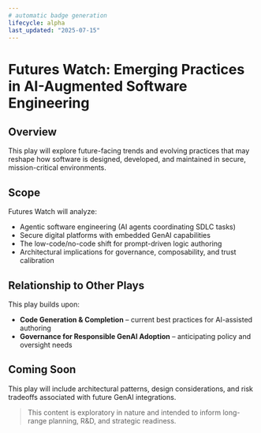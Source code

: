 ```yaml
---
# automatic badge generation
lifecycle: alpha
last_updated: "2025-07-15"
---
```

# Futures Watch: Emerging Practices in AI-Augmented Software Engineering

## Overview

This play will explore future-facing trends and evolving practices that may reshape how software is designed, developed, and maintained in secure, mission-critical environments.

## Scope

Futures Watch will analyze:

- Agentic software engineering (AI agents coordinating SDLC tasks)
- Secure digital platforms with embedded GenAI capabilities
- The low-code/no-code shift for prompt-driven logic authoring
- Architectural implications for governance, composability, and trust calibration

## Relationship to Other Plays

This play builds upon:

- **Code Generation & Completion** – current best practices for AI-assisted authoring
- **Governance for Responsible GenAI Adoption** – anticipating policy and oversight needs

## Coming Soon

This play will include architectural patterns, design considerations, and risk tradeoffs associated with future GenAI integrations.

> This content is exploratory in nature and intended to inform long-range planning, R&D, and strategic readiness.
